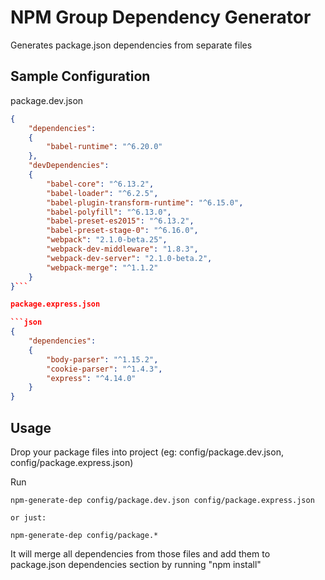 # NPM Group Dependency Generator

Generates package.json dependencies from separate files

## Sample Configuration

package.dev.json
```json
{
    "dependencies":
    {
        "babel-runtime": "^6.20.0"
    },
    "devDependencies":
    {
        "babel-core": "^6.13.2",
        "babel-loader": "^6.2.5",
        "babel-plugin-transform-runtime": "^6.15.0",
        "babel-polyfill": "^6.13.0",
        "babel-preset-es2015": "^6.13.2",
        "babel-preset-stage-0": "^6.16.0",
        "webpack": "2.1.0-beta.25",
        "webpack-dev-middleware": "1.8.3",
        "webpack-dev-server": "2.1.0-beta.2",
        "webpack-merge": "^1.1.2"
    }
}```

package.express.json

```json
{
    "dependencies":
    {
        "body-parser": "^1.15.2",
        "cookie-parser": "^1.4.3",
        "express": "^4.14.0"
    }
}
```

## Usage

Drop your package files into project (eg: config/package.dev.json, config/package.express.json)

Run
```
npm-generate-dep config/package.dev.json config/package.express.json

or just:

npm-generate-dep config/package.*
```

It will merge all dependencies from those files and add them to package.json dependencies section by running "npm install"

